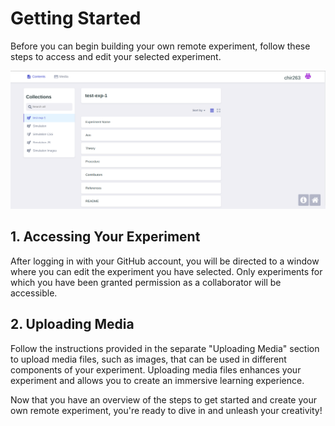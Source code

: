 # Getting Started

Before you can begin building your own remote experiment, follow these steps to access and edit your selected experiment.

![Alt Text](../img/getting-started.png)

## 1. Accessing Your Experiment

After logging in with your GitHub account, you will be directed to a window where you can edit the experiment you have selected. Only experiments for which you have been granted permission as a collaborator will be accessible.

## 2. Uploading Media

Follow the instructions provided in the separate "Uploading Media" section to upload media files, such as images, that can be used in different components of your experiment. Uploading media files enhances your experiment and allows you to create an immersive learning experience.

Now that you have an overview of the steps to get started and create your own remote experiment, you're ready to dive in and unleash your creativity!
